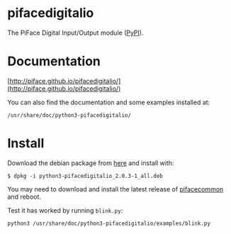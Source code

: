 pifacedigitalio
===============
The PiFace Digital Input/Output module ([PyPI](https://pypi.python.org/pypi/pifacedigitalio/)).


Documentation
=============

[http://piface.github.io/pifacedigitalio/](http://piface.github.io/pifacedigitalio/)

You can also find the documentation and some examples installed at:

    /usr/share/doc/python3-pifacedigitalio/

Install
=======

Download the debian package from
[here](https://github.com/piface/pifacedigitalio/releases) and install with:

    $ dpkg -i python3-pifacedigitalio_2.0.3-1_all.deb

You may need to download and install the latest release of
[pifacecommon](https://github.com/piface/pifacecommon/releases) and reboot.

Test it has worked by running ``blink.py``:

    python3 /usr/share/doc/python3-pifacedigitalio/examples/blink.py
